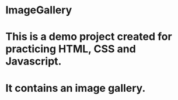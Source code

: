 # ImageGallery

# This is a demo project created for practicing HTML, CSS and Javascript.
# It contains an image gallery.
